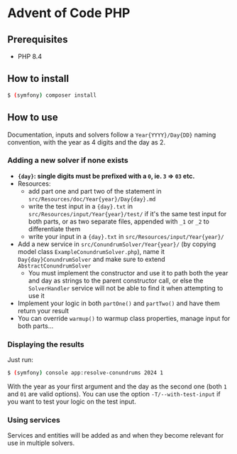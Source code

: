 # Advent of Code PHP

## Prerequisites

- PHP 8.4

## How to install

```bash
$ (symfony) composer install
```

## How to use

Documentation, inputs and solvers follow a `Year{YYYY}/Day{DD}` naming convention, with the year as 4 digits and the day
as 2.

### Adding a new solver if none exists

- **`{day}`: single digits must be prefixed with a `0`, ie. `3` => `03` etc.**
- Resources:
    - add part one and part two of the statement in `src/Resources/doc/Year{year}/Day{day}.md`
    - write the test input in a `{day}.txt` in `src/Resources/input/Year{year}/test/` if it's the same test input for
      both parts, or as two separate files, appended with `_1` or `_2` to differentiate them
    - write your input in a `{day}.txt` in `src/Resources/input/Year{year}/`
- Add a new service in `src/ConundrumSolver/Year{year}/`  (by copying model class `ExampleConundrumSolver.php`), name it
  `Day{day}ConundrumSolver` and make sure to extend `AbstractConundrumSolver`
    - You must implement the constructor and use it to path both the year and day as strings to the parent constructor
      call, or else the `SolverHandler` service will not be able to find it when attempting to use it
- Implement your logic in both `partOne()` and `partTwo()` and have them return your result
- You can override `warmup()` to warmup class properties, manage input for both parts...

### Displaying the results

Just run:

```bash
$ (symfony) console app:resolve-conundrums 2024 1
```

With the year as your first argument and the day as the second one (both `1` and `01` are valid options).
You can use the option `-T/--with-test-input` if you want to test your logic on the test input.

### Using services

Services and entities will be added as and when they become relevant for use in multiple solvers.
